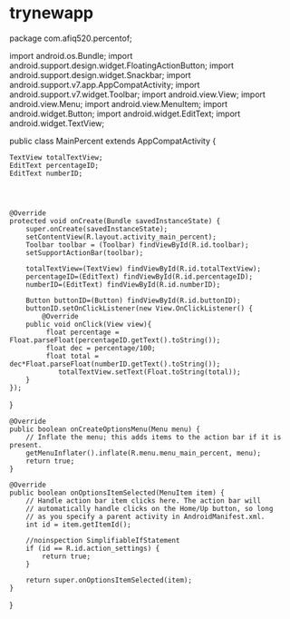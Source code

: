 # trynewapp
package com.afiq520.percentof;

import android.os.Bundle;
import android.support.design.widget.FloatingActionButton;
import android.support.design.widget.Snackbar;
import android.support.v7.app.AppCompatActivity;
import android.support.v7.widget.Toolbar;
import android.view.View;
import android.view.Menu;
import android.view.MenuItem;
import android.widget.Button;
import android.widget.EditText;
import android.widget.TextView;

public class MainPercent extends AppCompatActivity {

    TextView totalTextView;
    EditText percentageID;
    EditText numberID;




    @Override
    protected void onCreate(Bundle savedInstanceState) {
        super.onCreate(savedInstanceState);
        setContentView(R.layout.activity_main_percent);
        Toolbar toolbar = (Toolbar) findViewById(R.id.toolbar);
        setSupportActionBar(toolbar);

        totalTextView=(TextView) findViewById(R.id.totalTextView);
        percentageID=(EditText) findViewById(R.id.percentageID);
        numberID=(EditText) findViewById(R.id.numberID);

        Button buttonID=(Button) findViewById(R.id.buttonID);
        buttonID.setOnClickListener(new View.OnClickListener() {
            @Override
        public void onClick(View view){
             float percentage = Float.parseFloat(percentageID.getText().toString());
             float dec = percentage/100;
             float total = dec*Float.parseFloat(numberID.getText().toString());
                totalTextView.setText(Float.toString(total));
        }
    });
}

    @Override
    public boolean onCreateOptionsMenu(Menu menu) {
        // Inflate the menu; this adds items to the action bar if it is present.
        getMenuInflater().inflate(R.menu.menu_main_percent, menu);
        return true;
    }

    @Override
    public boolean onOptionsItemSelected(MenuItem item) {
        // Handle action bar item clicks here. The action bar will
        // automatically handle clicks on the Home/Up button, so long
        // as you specify a parent activity in AndroidManifest.xml.
        int id = item.getItemId();

        //noinspection SimplifiableIfStatement
        if (id == R.id.action_settings) {
            return true;
        }

        return super.onOptionsItemSelected(item);
    }
}

